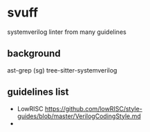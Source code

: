 # svuff
systemverilog linter from many guidelines


## background

ast-grep (sg)
tree-sitter-systemverilog


## guidelines list

- LowRISC https://github.com/lowRISC/style-guides/blob/master/VerilogCodingStyle.md
- 
